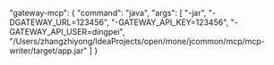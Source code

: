 "gateway-mcp": {
"command": "java",
"args": [
        "-jar",
        "-DGATEWAY_URL=123456",
        "-GATEWAY_API_KEY=123456",
        "-GATEWAY_API_USER=dingpei",
        "/Users/zhangzhiyong/IdeaProjects/open/mone/jcommon/mcp/mcp-writer/target/app.jar"
    ]
}
